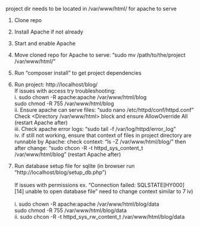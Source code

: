 project dir needs to be located in /var/www/html/ for apache to serve <br/>


1. Clone repo <br/>
2. Install Apache if not already <br/>
3. Start and enable Apache  <br/>
4. Move cloned repo for Apache to serve: “sudo mv /path/to/the/project /var/www/html/” <br/>
5. Run “composer install” to get project dependencies <br/>
6. Run project: http://localhost/blog/ <br/>
If issues with access try troubleshooting:  <br/>
	i. sudo chown -R apache:apache /var/www/html/blog <br/>
sudo chmod -R 755 /var/www/html/blog <br/>
	ii. Ensure apache can serve files: “sudo nano /etc/httpd/conf/httpd.conf” 
 <br/> Check <Directory /var/www/html> block and ensure AllowOverride All (restart Apache after) <br/>
	iii. Check apache error logs: “sudo tail -f /var/log/httpd/error_log” <br/>
iv. if still not working, ensure that context of files in project directory are runnable by Apache: check context: “ls -Z /var/www/html/blog/” then after change: “sudo chcon -R -t httpd_sys_content_t /var/www/html/blog” (restart Apache after) <br/>

7. Run database setup file for sqlite (in browser run “http://localhost/blog/setup_db.php”) <br/>
<br/>	If issues with permissions ex. “Connection failed: SQLSTATE[HY000] [14] unable to open database file” need to change context similar to 7 iv)  
<br/>	i. sudo chown -R apache:apache /var/www/html/blog/data 
<br/>   sudo chmod -R 755 /var/www/html/blog/data
<br/> ii. sudo chcon -R -t httpd_sys_rw_content_t /var/www/html/blog/data

